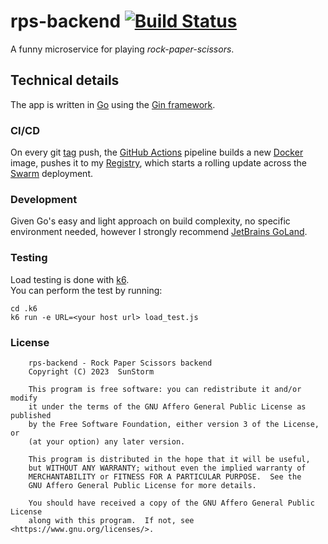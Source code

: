 # rps-backend [![Build Status](https://github.com/based-zrt/rps-backend/actions/workflows/build.yml/badge.svg)](https://github.com/based-zrt/rps-backend/actions/workflows/build.yml)

A funny microservice for playing *rock-paper-scissors*.

## Technical details

The app is written in [Go](https://go.dev/) using the [Gin framework](https://github.com/gin-gonic/gin).  

### CI/CD
On every git [tag](https://git-scm.com/book/en/v2/Git-Basics-Tagging) push, the [GitHub Actions](https://github.com/features/actions) pipeline builds a new [Docker](https://www.docker.com/) image, 
pushes it to my [Registry](https://docs.docker.com/registry/), which starts a rolling update across the [Swarm](https://docs.docker.com/engine/swarm/) deployment.

### Development
Given Go's easy and light approach on build complexity, no specific environment needed,
however I strongly recommend [JetBrains GoLand](https://www.jetbrains.com/go/).

### Testing
Load testing is done with [k6](https://k6.io/).  
You can perform the test by running:
```shell
cd .k6
k6 run -e URL=<your host url> load_test.js
```

### License
```
    rps-backend - Rock Paper Scissors backend
    Copyright (C) 2023  SunStorm

    This program is free software: you can redistribute it and/or modify
    it under the terms of the GNU Affero General Public License as published
    by the Free Software Foundation, either version 3 of the License, or
    (at your option) any later version.

    This program is distributed in the hope that it will be useful,
    but WITHOUT ANY WARRANTY; without even the implied warranty of
    MERCHANTABILITY or FITNESS FOR A PARTICULAR PURPOSE.  See the
    GNU Affero General Public License for more details.

    You should have received a copy of the GNU Affero General Public License
    along with this program.  If not, see <https://www.gnu.org/licenses/>.
```